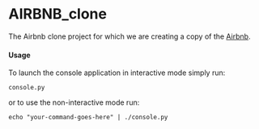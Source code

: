 # AIRBNB_clone
The Airbnb clone project for which we are creating a copy of the [Airbnb](https://www.airbnb.com/).
#### Usage

To launch the console application in interactive mode simply run:

```console.py ```

or to use the non-interactive mode run:

```echo "your-command-goes-here" | ./console.py ```

